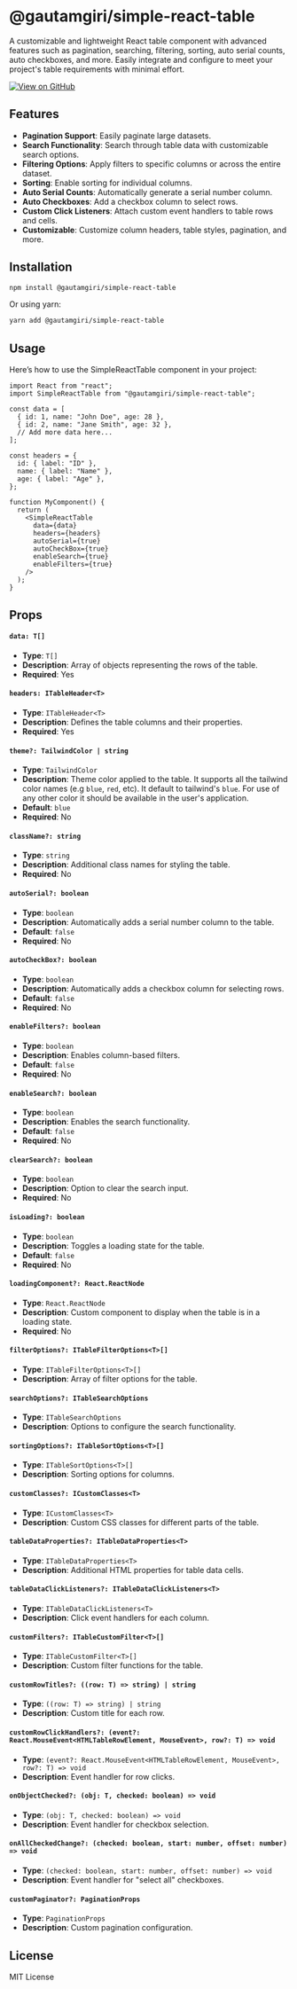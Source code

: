 # @gautamgiri/simple-react-table

A customizable and lightweight React table component with advanced features such as pagination, searching, filtering, sorting, auto serial counts, auto checkboxes, and more. Easily integrate and configure to meet your project's table requirements with minimal effort.

[![View on GitHub](https://img.shields.io/badge/View%20on-GitHub-181717.svg?style=flat&logo=github)](https://github.com/gautamgiri-dev/simple-react-table)

## Features

- **Pagination Support**: Easily paginate large datasets.
- **Search Functionality**: Search through table data with customizable search options.
- **Filtering Options**: Apply filters to specific columns or across the entire dataset.
- **Sorting**: Enable sorting for individual columns.
- **Auto Serial Counts**: Automatically generate a serial number column.
- **Auto Checkboxes**: Add a checkbox column to select rows.
- **Custom Click Listeners**: Attach custom event handlers to table rows and cells.
- **Customizable**: Customize column headers, table styles, pagination, and more.

## Installation

```bash
npm install @gautamgiri/simple-react-table
```

Or using yarn:

```bash
yarn add @gautamgiri/simple-react-table
```

## Usage

Here’s how to use the SimpleReactTable component in your project:

```tsx
import React from "react";
import SimpleReactTable from "@gautamgiri/simple-react-table";

const data = [
  { id: 1, name: "John Doe", age: 28 },
  { id: 2, name: "Jane Smith", age: 32 },
  // Add more data here...
];

const headers = {
  id: { label: "ID" },
  name: { label: "Name" },
  age: { label: "Age" },
};

function MyComponent() {
  return (
    <SimpleReactTable
      data={data}
      headers={headers}
      autoSerial={true}
      autoCheckBox={true}
      enableSearch={true}
      enableFilters={true}
    />
  );
}
```

## Props

#### `data: T[]`

- **Type**: `T[]`
- **Description**: Array of objects representing the rows of the table.
- **Required**: Yes

#### `headers: ITableHeader<T>`

- **Type**: `ITableHeader<T>`
- **Description**: Defines the table columns and their properties.
- **Required**: Yes

#### `theme?: TailwindColor | string`

- **Type**: `TailwindColor`
- **Description**: Theme color applied to the table. It supports all the tailwind color names (e.g `blue`, `red`, etc). It default to tailwind's `blue`. For use of any other color it should be available in the user's application.
- **Default**: `blue`
- **Required**: No

#### `className?: string`

- **Type**: `string`
- **Description**: Additional class names for styling the table.
- **Required**: No

#### `autoSerial?: boolean`

- **Type**: `boolean`
- **Description**: Automatically adds a serial number column to the table.
- **Default**: `false`
- **Required**: No

#### `autoCheckBox?: boolean`

- **Type**: `boolean`
- **Description**: Automatically adds a checkbox column for selecting rows.
- **Default**: `false`
- **Required**: No

#### `enableFilters?: boolean`

- **Type**: `boolean`
- **Description**: Enables column-based filters.
- **Default**: `false`
- **Required**: No

#### `enableSearch?: boolean`

- **Type**: `boolean`
- **Description**: Enables the search functionality.
- **Default**: `false`
- **Required**: No

#### `clearSearch?: boolean`

- **Type**: `boolean`
- **Description**: Option to clear the search input.
- **Required**: No

#### `isLoading?: boolean`

- **Type**: `boolean`
- **Description**: Toggles a loading state for the table.
- **Default**: `false`
- **Required**: No

#### `loadingComponent?: React.ReactNode`

- **Type**: `React.ReactNode`
- **Description**: Custom component to display when the table is in a loading state.
- **Required**: No

#### `filterOptions?: ITableFilterOptions<T>[]`

- **Type**: `ITableFilterOptions<T>[]`
- **Description**: Array of filter options for the table.

#### `searchOptions?: ITableSearchOptions`

- **Type**: `ITableSearchOptions`
- **Description**: Options to configure the search functionality.

#### `sortingOptions?: ITableSortOptions<T>[]`

- **Type**: `ITableSortOptions<T>[]`
- **Description**: Sorting options for columns.

#### `customClasses?: ICustomClasses<T>`

- **Type**: `ICustomClasses<T>`
- **Description**: Custom CSS classes for different parts of the table.

#### `tableDataProperties?: ITableDataProperties<T>`

- **Type**: `ITableDataProperties<T>`
- **Description**: Additional HTML properties for table data cells.

#### `tableDataClickListeners?: ITableDataClickListeners<T>`

- **Type**: `ITableDataClickListeners<T>`
- **Description**: Click event handlers for each column.

#### `customFilters?: ITableCustomFilter<T>[]`

- **Type**: `ITableCustomFilter<T>[]`
- **Description**: Custom filter functions for the table.

#### `customRowTitles?: ((row: T) => string) | string`

- **Type**: `((row: T) => string) | string`
- **Description**: Custom title for each row.

#### `customRowClickHandlers?: (event?: React.MouseEvent<HTMLTableRowElement, MouseEvent>, row?: T) => void`

- **Type**: `(event?: React.MouseEvent<HTMLTableRowElement, MouseEvent>, row?: T) => void`
- **Description**: Event handler for row clicks.

#### `onObjectChecked?: (obj: T, checked: boolean) => void`

- **Type**: `(obj: T, checked: boolean) => void`
- **Description**: Event handler for checkbox selection.

#### `onAllCheckedChange?: (checked: boolean, start: number, offset: number) => void`

- **Type**: `(checked: boolean, start: number, offset: number) => void`
- **Description**: Event handler for "select all" checkboxes.

#### `customPaginator?: PaginationProps`

- **Type**: `PaginationProps`
- **Description**: Custom pagination configuration.

## License

MIT License
